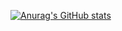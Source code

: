 [![Anurag's GitHub stats](https://github-readme-stats.vercel.app/api?username=CatSoup1)](https://github.com/anuraghazra/github-readme-stats)
